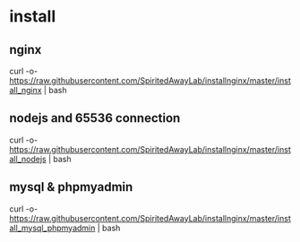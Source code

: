 # install 
## nginx
curl -o- https://raw.githubusercontent.com/SpiritedAwayLab/installnginx/master/install_nginx  | bash
## nodejs and 65536 connection
curl -o- https://raw.githubusercontent.com/SpiritedAwayLab/installnginx/master/install_nodejs | bash
## mysql & phpmyadmin
curl -o- https://raw.githubusercontent.com/SpiritedAwayLab/installnginx/master/install_mysql_phpmyadmin | bash

